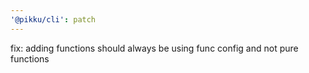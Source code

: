 ```yaml
---
'@pikku/cli': patch
---
```


fix: adding functions should always be using func config and not pure functions
